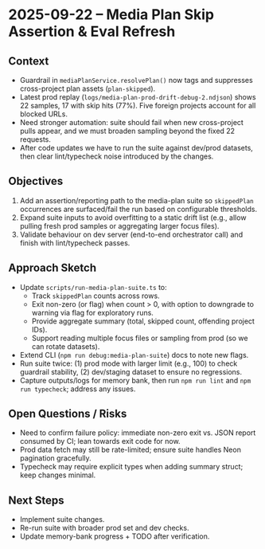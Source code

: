 # 2025-09-22 – Media Plan Skip Assertion & Eval Refresh

## Context
- Guardrail in `mediaPlanService.resolvePlan()` now tags and suppresses cross-project plan assets (`plan-skipped`).
- Latest prod replay (`logs/media-plan-prod-drift-debug-2.ndjson`) shows 22 samples, 17 with skip hits (77%). Five foreign projects account for all blocked URLs.
- Need stronger automation: suite should fail when new cross-project pulls appear, and we must broaden sampling beyond the fixed 22 requests.
- After code updates we have to run the suite against dev/prod datasets, then clear lint/typecheck noise introduced by the changes.

## Objectives
1. Add an assertion/reporting path to the media-plan suite so `skippedPlan` occurrences are surfaced/fail the run based on configurable thresholds.
2. Expand suite inputs to avoid overfitting to a static drift list (e.g., allow pulling fresh prod samples or aggregating larger focus files).
3. Validate behaviour on dev server (end-to-end orchestrator call) and finish with lint/typecheck passes.

## Approach Sketch
- Update `scripts/run-media-plan-suite.ts` to:
  - Track `skippedPlan` counts across rows.
  - Exit non-zero (or flag) when count > 0, with option to downgrade to warning via flag for exploratory runs.
  - Provide aggregate summary (total, skipped count, offending project IDs).
  - Support reading multiple focus files or sampling from prod (so we can rotate datasets).
- Extend CLI (`npm run debug:media-plan-suite`) docs to note new flags.
- Run suite twice: (1) prod mode with larger limit (e.g., 100) to check guardrail stability, (2) dev/staging dataset to ensure no regressions.
- Capture outputs/logs for memory bank, then run `npm run lint` and `npm run typecheck`; address any issues.

## Open Questions / Risks
- Need to confirm failure policy: immediate non-zero exit vs. JSON report consumed by CI; lean towards exit code for now.
- Prod data fetch may still be rate-limited; ensure suite handles Neon pagination gracefully.
- Typecheck may require explicit types when adding summary struct; keep changes minimal.

## Next Steps
- Implement suite changes.
- Re-run suite with broader prod set and dev checks.
- Update memory-bank progress + TODO after verification.
